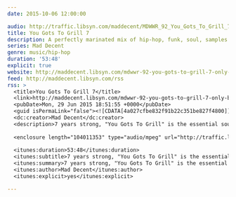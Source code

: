 ```yaml
---
date: 2015-10-06 12:00:00

audio: http://traffic.libsyn.com/maddecent/MDWWR_92_You_Gots_To_Grill_7_-_Only_Built_4_Kielbasa_Linx.mp3
title: You Gots To Grill 7
description: A perfectly marinated mix of hip-hop, funk, soul, samples and a few new flavors to keep the party on till the break of dawn.
series: Mad Decent
genre: music/hip-hop
duration: '53:48'
explicit: true
website: http://maddecent.libsyn.com/mdwwr-92-you-gots-to-grill-7-only-built-4-kielbasa-linx
feed: http://maddecent.libsyn.com/rss
rss: >
  <title>You Gots To Grill 7</title>
  <link>http://maddecent.libsyn.com/mdwwr-92-you-gots-to-grill-7-only-built-4-kielbasa-linx</link>
  <pubDate>Mon, 29 Jun 2015 18:51:55 +0000</pubDate>
  <guid isPermaLink="false"><![CDATA[4a027cfbe832f91b22c351be827f4800]]></guid>
  <dc:creator>Mad Decent</dc:creator>
  <description>7 years strong, "You Gots To Grill" is the essential soundtrack for your backyard BBQs. Inspired by the cookout in Dr. Dre's "Nuthin' But A G Thang" video, it delivers a perfectly marinated mix of hip-hop, funk, soul, samples and a few new flavors to keep the party on till the break of dawn. Put a fresh crease in your khaki suit and make yourself a plate.</description>
  
  <enclosure length="104011353" type="audio/mpeg" url="http://traffic.libsyn.com/maddecent/MDWWR_92_You_Gots_To_Grill_7_-_Only_Built_4_Kielbasa_Linx.mp3" />
  
  <itunes:duration>53:48</itunes:duration>
  <itunes:subtitle>7 years strong, "You Gots To Grill" is the essential soundtrack for your backyard BBQs.</itunes:subtitle>
  <itunes:summary>7 years strong, "You Gots To Grill" is the essential soundtrack for your backyard BBQs. Inspired by the cookout in Dr. Dre's "Nuthin' But A G Thang" video, it delivers a perfectly marinated mix of hip-hop, funk, soul, samples and a few new flavors to keep the party on till the break of dawn. Put a fresh crease in your khaki suit and make yourself a plate.</itunes:summary>
  <itunes:author>Mad Decent</itunes:author>
  <itunes:explicit>yes</itunes:explicit>

---
```

